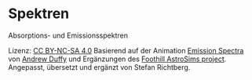 # Spektren
Absorptions- und Emissionsspektren

Lizenz: <a rel="license" href="https://creativecommons.org/licenses/by-nc-sa/4.0/" target="_blank">CC BY-NC-SA 4.0</a>
Basierend auf der Animation <a href="http://physics.bu.edu/~duffy/HTML5/emission_spectra.html" target="_blank">Emission Spectra</a> von <a href="https://physics.bu.edu/~duffy/sims.html" >Andrew Duffy</a> und Ergänzungen des <a href="https://foothill.edu/astronomy/astrosims.html" target="_blank">Foothill AstroSims project</a>. Angepasst, übersetzt und ergänzt von Stefan Richtberg.</p>
